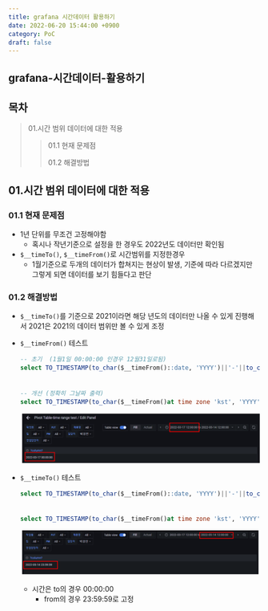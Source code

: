 ```yaml
---
title: grafana 시간데이터 활용하기
date: 2022-06-20 15:44:00 +0900
category: PoC
draft: false
---
```


## grafana-시간데이터-활용하기

## 목차

>01.시간 범위 데이터에 대한 적용
>
>> 01.1 현재 문제점
>>
>> 01.2 해결방법

## 01.시간 범위 데이터에 대한 적용

### 01.1 현재 문제점

- 1년 단위를 무조건 고정해야함
  - 혹시나 작년기준으로 설정을 한 경우도 2022년도 데이터만 확인됨
- `$__timeTo()`, `$__timeFrom()`로 시간범위를 지정한경우 
  - 1월기준으로 두개의 데이터가 합쳐지는 현상이 발생, 기준에 따라 다르겠지만 그렇게 되면 데이터를 보기 힘들다고 판단

### 01.2 해결방법

- `$__timeTo()`를 기준으로 2021이라면 해당 년도의 데이터만 나올 수 있게 진행해서 2021은 2021의 데이터 범위만 볼 수 있게 조정

- `$__timeFrom()` 테스트

  ```sql
  -- 초기  (1월1일 00:00:00 인경우 12월31일로됨)
  select TO_TIMESTAMP(to_char($__timeFrom()::date, 'YYYY')||'-'||to_char($__timeFrom()::date, 'MM-DD')||' 00:00:00.000000', 'YYYY-MM-DD HH24:MI:SS.US')- interval'9' hour
  
  
  -- 개선 (정확히 그날짜 출력)
  select TO_TIMESTAMP(to_char($__timeFrom()at time zone 'kst', 'YYYY')||'-'||to_char($__timeFrom()at time zone 'kst', 'MM-DD')||' 00:00:00.000000', 'YYYY-MM-DD HH24:MI:SS.US')- interval'9' hour
  ```

  ![image-20220616113405540](../../assets/img/post/grafana-시간데이터-활용하기/image-20220616113405540.png)

- `$__timeTo()` 테스트

  ```sql
  select TO_TIMESTAMP(to_char($__timeFrom()::date, 'YYYY')||'-'||to_char($__timeTo()::date, 'MM-DD')||' 00:00:00.000000', 'YYYY-MM-DD HH24:MI:SS.US')+interval'14' hour+interval'59' minute+interval'59' second
  
  
  select TO_TIMESTAMP(to_char($__timeFrom()at time zone 'kst', 'YYYY')||'-'||to_char($__timeTo()at time zone 'kst', 'MM-DD')||' 00:00:00.000000', 'YYYY-MM-DD HH24:MI:SS.US')+interval'14' hour+interval'59' minute+interval'59' second
  ```

  ![image-20220616113433869](../../assets/img/post/grafana-시간데이터-활용하기/image-20220616113433869.png)

  - 시간은 to의 경우 00:00:00
    - from의 경우 23:59:59로 고정 